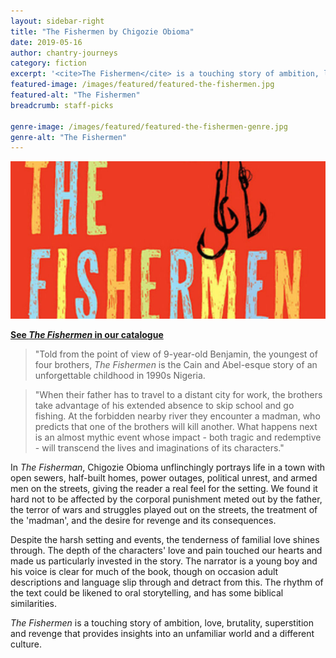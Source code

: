 ```yaml
---
layout: sidebar-right
title: "The Fishermen by Chigozie Obioma"
date: 2019-05-16
author: chantry-journeys
category: fiction
excerpt: '<cite>The Fishermen</cite> is a touching story of ambition, love, brutality, superstition and revenge that provides insights into an unfamiliar world and a different culture.'
featured-image: /images/featured/featured-the-fishermen.jpg
featured-alt: "The Fishermen"
breadcrumb: staff-picks

genre-image: /images/featured/featured-the-fishermen-genre.jpg
genre-alt: "The Fishermen"
---
```


![The Fishermen](/images/featured/featured-the-fishermen.jpg)

**[See <cite>The Fishermen</cite> in our catalogue](https://suffolk.spydus.co.uk/cgi-bin/spydus.exe/ENQ/OPAC/BIBENQ?BRN=1712748)**

> "Told from the point of view of 9-year-old Benjamin, the youngest of four brothers, <cite>The Fishermen</cite> is the Cain and Abel-esque story of an unforgettable childhood in 1990s Nigeria.

> "When their father has to travel to a distant city for work, the brothers take advantage of his extended absence to skip school and go fishing. At the forbidden nearby river they encounter a madman, who predicts that one of the brothers will kill another. What happens next is an almost mythic event whose impact - both tragic and redemptive - will transcend the lives and imaginations of its characters."

In <cite>The Fisherman</cite>, Chigozie Obioma unflinchingly portrays life in a town with open sewers, half-built homes, power outages, political unrest, and armed men on the streets, giving the reader a real feel for the setting. We found it hard not to be affected by the corporal punishment meted out by the father, the terror of wars and struggles played out on the streets, the treatment of the 'madman', and the desire for revenge and its consequences.

Despite the harsh setting and events, the tenderness of familial love shines through. The depth of the characters' love and pain touched our hearts and made us particularly invested in the story. The narrator is a young boy and his voice is clear for much of the book, though on occasion adult descriptions and language slip through and detract from this. The rhythm of the text could be likened to oral storytelling, and has some biblical similarities.

<cite>The Fishermen</cite> is a touching story of ambition, love, brutality, superstition and revenge that provides insights into an unfamiliar world and a different culture.
